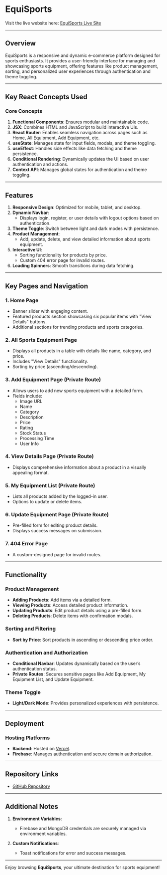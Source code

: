 # EquiSports

Visit the live website here: [EquiSports Live Site](https://assingment-10-6af28.web.app/)

---

## Overview
EquiSports is a responsive and dynamic e-commerce platform designed for sports enthusiasts. It provides a user-friendly interface for managing and showcasing sports equipment, offering features like product management, sorting, and personalized user experiences through authentication and theme toggling.

---

## Key React Concepts Used

### Core Concepts
1. **Functional Components**: Ensures modular and maintainable code.
2. **JSX**: Combines HTML and JavaScript to build interactive UIs.
3. **React Router**: Enables seamless navigation across pages such as Home, All Equipment, Add Equipment, etc.
4. **useState**: Manages state for input fields, modals, and theme toggling.
5. **useEffect**: Handles side effects like data fetching and theme persistence.
6. **Conditional Rendering**: Dynamically updates the UI based on user authentication and actions.
7. **Context API**: Manages global states for authentication and theme toggling.

---

## Features

1. **Responsive Design**: Optimized for mobile, tablet, and desktop.
2. **Dynamic Navbar**:
   - Displays login, register, or user details with logout options based on authentication.
3. **Theme Toggle**: Switch between light and dark modes with persistence.
4. **Product Management**:
   - Add, update, delete, and view detailed information about sports equipment.
5. **Interactive UI**:
   - Sorting functionality for products by price.
   - Custom 404 error page for invalid routes.
6. **Loading Spinners**: Smooth transitions during data fetching.

---

## Key Pages and Navigation

### 1. **Home Page**
   - Banner slider with engaging content.
   - Featured products section showcasing six popular items with "View Details" buttons.
   - Additional sections for trending products and sports categories.

### 2. **All Sports Equipment Page**
   - Displays all products in a table with details like name, category, and price.
   - Includes "View Details" functionality.
   - Sorting by price (ascending/descending).

### 3. **Add Equipment Page** (Private Route)
   - Allows users to add new sports equipment with a detailed form.
   - Fields include:
     - Image URL
     - Name
     - Category
     - Description
     - Price
     - Rating
     - Stock Status
     - Processing Time
     - User Info

### 4. **View Details Page** (Private Route)
   - Displays comprehensive information about a product in a visually appealing format.

### 5. **My Equipment List** (Private Route)
   - Lists all products added by the logged-in user.
   - Options to update or delete items.

### 6. **Update Equipment Page** (Private Route)
   - Pre-filled form for editing product details.
   - Displays success messages on submission.

### 7. **404 Error Page**
   - A custom-designed page for invalid routes.

---

## Functionality

### Product Management
- **Adding Products**: Add items via a detailed form.
- **Viewing Products**: Access detailed product information.
- **Updating Products**: Edit product details using a pre-filled form.
- **Deleting Products**: Delete items with confirmation modals.

### Sorting and Filtering
- **Sort by Price**: Sort products in ascending or descending price order.

### Authentication and Authorization
- **Conditional Navbar**: Updates dynamically based on the user’s authentication status.
- **Private Routes**: Secures sensitive pages like Add Equipment, My Equipment List, and Update Equipment.

### Theme Toggle
- **Light/Dark Mode**: Provides personalized experiences with persistence.

---

## Deployment

### Hosting Platforms
- **Backend**: Hosted on [Vercel](https://vercel.com/).
- **Firebase**: Manages authentication and secure domain authorization.

---

## Repository Links
- [GitHub Repository](https://github.com/IsmailHossen87/A10-Sports-Equipments)

---

## Additional Notes

1. **Environment Variables**:
   - Firebase and MongoDB credentials are securely managed via environment variables.

2. **Custom Notifications**:
   - Toast notifications for error and success messages.

---

Enjoy browsing **EquiSports**, your ultimate destination for sports equipment!
